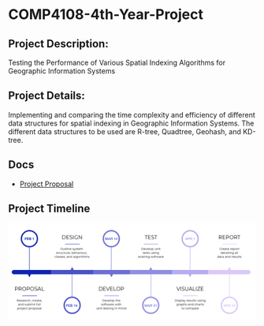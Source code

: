 # COMP4108-4th-Year-Project
## Project Description:

Testing the Performance of Various Spatial Indexing Algorithms for Geographic Information Systems

## Project Details:

Implementing and comparing the time complexity and efficiency of different data structures for spatial indexing in Geographic Information Systems. The different data structures to be used are R-tree, Quadtree, Geohash, and KD-tree.

## Docs
- [Project Proposal](https://github.com/karldamus/COMP4108-4th-Year-Project/blob/main/docs/Project%20Proposal.pdf)

## Project Timeline
![Project Timeline](https://github.com/karldamus/COMP4108-4th-Year-Project/blob/main/docs/img/Project%20Timeline.png)
